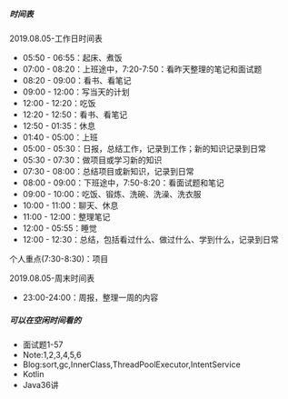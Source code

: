 ##### 时间表

2019.08.05-工作日时间表


- 05:50 - 06:55：起床、煮饭
- 07:00 - 08:20：上班途中，7:20-7:50：看昨天整理的笔记和面试题
- 08:20 - 09:00：看书、看笔记
- 09:00 - 12:00：写当天的计划
- 12:00 - 12:20：吃饭
- 12:20 - 12:50：看书、看笔记
- 12:50 - 01:35：休息
- 01:40 - 05:00：上班
- 05:00 - 05:30：日报，总结工作，记录到工作；新的知识记录到日常
- 05:30 - 07:30：做项目或学习新的知识
- 07:30 - 08:00：总结项目或新知识，记录到日常
- 08:00 - 09:00：下班途中，7:50-8:20：看面试题和笔记
- 09:00 - 10:00：吃饭、锻炼、洗碗、洗澡、洗衣服
- 10:00 - 11:00：聊天、休息
- 11:00 - 12:00：整理笔记
- 12:00 - 05:55：睡觉
- 12:00 - 12:30：总结，包括看过什么、做过什么、学到什么，记录到日常 

个人重点(7:30-8:30)：项目

2019.08.05-周末时间表

- 23:00-24:00：周报，整理一周的内容 

##### 可以在空闲时间看的
- 面试题1-57
- Note:1,2,3,4,5,6
- Blog:sort,gc,InnerClass,ThreadPoolExecutor,IntentService
- Kotlin
- Java36讲